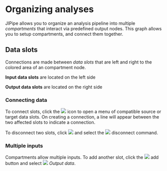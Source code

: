 # Organizing analyses

JIPipe allows you to organize an analysis pipeline into multiple *compartments* that interact via 
predefined output nodes. This graph allows you to setup compartments, and connect them together.

## Data slots

Connections are made between *data slots* that are left and right to the colored area of 
an compartment node. 

**Input data slots** are located on the left side

**Output data slots** are located on the right side

### Connecting data

To connect slots, click the ![](resource://icons/emblems/slot-connected-vertical.png) icon to open a menu of
compatible source or target data slots. On creating a connection, a line will appear between
the two affected slots to indicate a connection.

To disconnect two slots, click ![](resource://icons/emblems/slot-connected-vertical.png) and select 
the ![](resource://icons/actions/cancel.png) disconnect command.

### Multiple inputs

Compartments allow multiple inputs. To add another slot, click the ![](resource://icons/actions/list-add.png)
add button and select ![](resource://icons/data-types/graph-compartment.png) *Output data*.